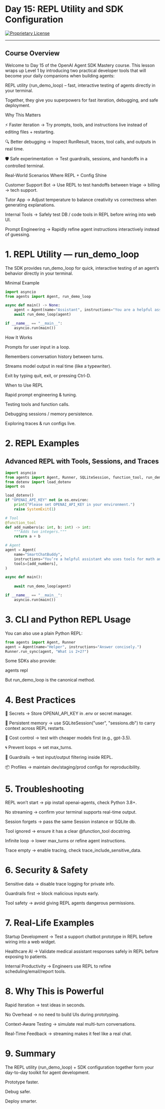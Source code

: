 # Day 15: REPL Utility and SDK Configuration

[![Proprietary License](https://img.shields.io/badge/license-proprietary-red.svg)](../LICENSE)

---

## Course Overview

Welcome to Day 15 of the OpenAI Agent SDK Mastery course.
This lesson wraps up Level 1 by introducing two practical developer tools that will become your daily companions when building agents:

REPL utility (run_demo_loop) – fast, interactive testing of agents directly in your terminal.



Together, they give you superpowers for fast iteration, debugging, and safe deployment.

Why This Matters

⚡ Faster iteration → Try prompts, tools, and instructions live instead of editing files + restarting.

🔍 Better debugging → Inspect RunResult, traces, tool calls, and outputs in real time.

🛡️ Safe experimentation → Test guardrails, sessions, and handoffs in a controlled terminal.



Real-World Scenarios Where REPL + Config Shine

Customer Support Bot → Use REPL to test handoffs between triage → billing → tech support.

Tutor App → Adjust temperature to balance creativity vs correctness when generating explanations.

Internal Tools → Safely test DB / code tools in REPL before wiring into web UI.

Prompt Engineering → Rapidly refine agent instructions interactively instead of guessing.

# 1. REPL Utility — run_demo_loop

The SDK provides run_demo_loop for quick, interactive testing of an agent’s behavior directly in your terminal.

Minimal Example

```python
import asyncio
from agents import Agent, run_demo_loop

async def main() -> None:
    agent = Agent(name="Assistant", instructions="You are a helpful assistant.")
    await run_demo_loop(agent)

if __name__ == "__main__":
    asyncio.run(main())
```

How It Works

Prompts for user input in a loop.

Remembers conversation history between turns.

Streams model output in real time (like a typewriter).

Exit by typing quit, exit, or pressing Ctrl-D.

When to Use REPL

Rapid prompt engineering & tuning.

Testing tools and function calls.

Debugging sessions / memory persistence.

Exploring traces & run configs live.

# 2. REPL Examples

## Advanced REPL with Tools, Sessions, and Traces

```python
import asyncio
from agents import Agent, Runner, SQLiteSession, function_tool, run_demo_loop, ModelSettings
from dotenv import load_dotenv
import os

load_dotenv()
if "OPENAI_API_KEY" not in os.environ:
    print("Please set OPENAI_API_KEY in your environment.")
    raise SystemExit(1)

# Tool
@function_tool
def add_numbers(a: int, b: int) -> int:
    """Adds two integers."""
    return a + b

# Agent
agent = Agent(
    name="SmartChatBuddy",
    instructions="You’re a helpful assistant who uses tools for math and keeps answers short.",
    tools=[add_numbers],
)

async def main():
 
    await run_demo_loop(agent)

if __name__ == "__main__":
    asyncio.run(main())
```

# 3. CLI and Python REPL Usage

You can also use a plain Python REPL:

```python
from agents import Agent, Runner
agent = Agent(name="Helper", instructions="Answer concisely.")
Runner.run_sync(agent, "What is 2+2?")
```

Some SDKs also provide:

agents repl

But run_demo_loop is the canonical method.

# 4. Best Practices

🔑 Secrets → Store OPENAI_API_KEY in .env or secret manager.

💾 Persistent memory → use SQLiteSession("user", "sessions.db") to carry context across REPL restarts.

💸 Cost control → test with cheaper models first (e.g., gpt-3.5).

🌀 Prevent loops → set max_turns.

🧩 Guardrails → test input/output filtering inside REPL.

📦 Profiles → maintain dev/staging/prod configs for reproducibility.

# 5. Troubleshooting

REPL won’t start → pip install openai-agents, check Python 3.8+.

No streaming → confirm your terminal supports real-time output.

Session forgets → pass the same Session instance or SQLite db.

Tool ignored → ensure it has a clear @function_tool docstring.

Infinite loop → lower max_turns or refine agent instructions.

Trace empty → enable tracing, check trace_include_sensitive_data.

# 6. Security & Safety

Sensitive data → disable trace logging for private info.

Guardrails first → block malicious inputs early.

Tool safety → avoid giving REPL agents dangerous permissions.

# 7. Real-Life Examples

Startup Development → Test a support chatbot prototype in REPL before wiring into a web widget.

Healthcare AI → Validate medical assistant responses safely in REPL before exposing to patients.

Internal Productivity → Engineers use REPL to refine scheduling/email/report tools.

# 8. Why This is Powerful

Rapid Iteration → test ideas in seconds.

No Overhead → no need to build UIs during prototyping.

Context-Aware Testing → simulate real multi-turn conversations.

Real-Time Feedback → streaming makes it feel like a real chat.

# 9. Summary

The REPL utility (run_demo_loop) + SDK configuration together form your day-to-day toolkit for agent development.

Prototype faster.

Debug safer.

Deploy smarter.
